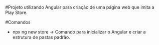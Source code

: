 #Projeto utilizando Angular para criação de uma página web que imita a Play Store.

#Comandos
- npx ng new store -> Comando para inicializar o Angular e criar a estrutura de pastas padrão.